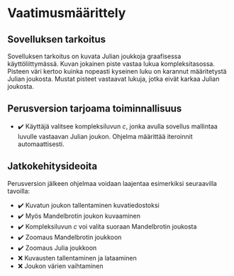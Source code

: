 # Vaatimusmäärittely
## Sovelluksen tarkoitus
Sovelluksen tarkoitus on kuvata Julian joukkoja graafisessa käyttöliittymässä. Kuvan jokainen piste vastaa lukua kompleksitasossa. Pisteen väri kertoo kuinka nopeasti kyseinen luku on karannut määritetystä Julian joukosta. Mustat pisteet vastaavat lukuja, jotka eivät karkaa Julian joukosta.
## Perusversion tarjoama toiminnallisuus
- :heavy_check_mark: Käyttäjä valitsee kompleksiluvun *c*, jonka avulla sovellus mallintaa luvulle vastaavan Julian joukon. Ohjelma määrittää iteroinnit automaattisesti.
## Jatkokehitysideoita
Perusversion jälkeen ohjelmaa voidaan laajentaa esimerkiksi seuraavilla tavoilla:
- :heavy_check_mark: Kuvatun joukon tallentaminen kuvatiedostoksi
- :heavy_check_mark: Myös Mandelbrotin joukon kuvaaminen
- :heavy_check_mark: Kompleksiluvun *c* voi valita suoraan Mandelbrotin joukosta
- :heavy_check_mark: Zoomaus Mandelbrotin joukkoon
- :heavy_check_mark: Zoomaus Julia joukkoon
- :x: Kuvausten tallentaminen ja lataaminen
- :x: Joukon värien vaihtaminen
